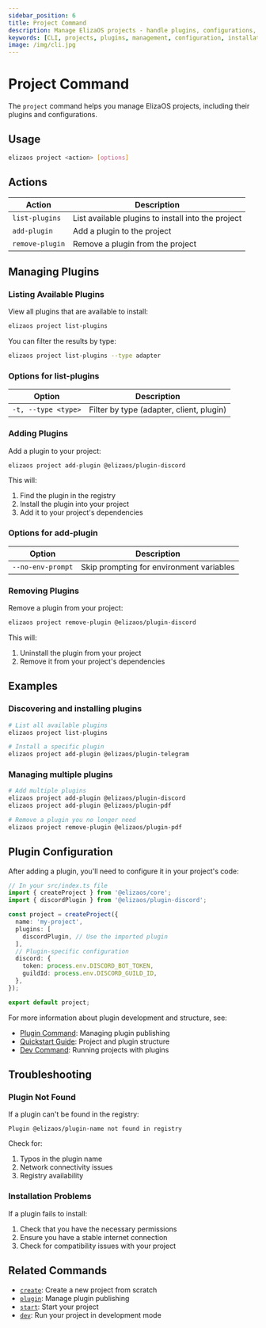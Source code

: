 ```yaml
---
sidebar_position: 6
title: Project Command
description: Manage ElizaOS projects - handle plugins, configurations, and project settings
keywords: [CLI, projects, plugins, management, configuration, installation]
image: /img/cli.jpg
---
```


# Project Command

The `project` command helps you manage ElizaOS projects, including their plugins and configurations.

## Usage

```bash
elizaos project <action> [options]
```

## Actions

| Action          | Description                                        |
| --------------- | -------------------------------------------------- |
| `list-plugins`  | List available plugins to install into the project |
| `add-plugin`    | Add a plugin to the project                        |
| `remove-plugin` | Remove a plugin from the project                   |

## Managing Plugins

### Listing Available Plugins

View all plugins that are available to install:

```bash
elizaos project list-plugins
```

You can filter the results by type:

```bash
elizaos project list-plugins --type adapter
```

### Options for list-plugins

| Option              | Description                              |
| ------------------- | ---------------------------------------- |
| `-t, --type <type>` | Filter by type (adapter, client, plugin) |

### Adding Plugins

Add a plugin to your project:

```bash
elizaos project add-plugin @elizaos/plugin-discord
```

This will:

1. Find the plugin in the registry
2. Install the plugin into your project
3. Add it to your project's dependencies

### Options for add-plugin

| Option            | Description                              |
| ----------------- | ---------------------------------------- |
| `--no-env-prompt` | Skip prompting for environment variables |

### Removing Plugins

Remove a plugin from your project:

```bash
elizaos project remove-plugin @elizaos/plugin-discord
```

This will:

1. Uninstall the plugin from your project
2. Remove it from your project's dependencies

## Examples

### Discovering and installing plugins

```bash
# List all available plugins
elizaos project list-plugins

# Install a specific plugin
elizaos project add-plugin @elizaos/plugin-telegram
```

### Managing multiple plugins

```bash
# Add multiple plugins
elizaos project add-plugin @elizaos/plugin-discord
elizaos project add-plugin @elizaos/plugin-pdf

# Remove a plugin you no longer need
elizaos project remove-plugin @elizaos/plugin-pdf
```

## Plugin Configuration

After adding a plugin, you'll need to configure it in your project's code:

```typescript
// In your src/index.ts file
import { createProject } from '@elizaos/core';
import { discordPlugin } from '@elizaos/plugin-discord';

const project = createProject({
  name: 'my-project',
  plugins: [
    discordPlugin, // Use the imported plugin
  ],
  // Plugin-specific configuration
  discord: {
    token: process.env.DISCORD_BOT_TOKEN,
    guildId: process.env.DISCORD_GUILD_ID,
  },
});

export default project;
```

For more information about plugin development and structure, see:

- [Plugin Command](./plugins.md): Managing plugin publishing
- [Quickstart Guide](../quickstart.md): Project and plugin structure
- [Dev Command](./dev.md): Running projects with plugins

## Troubleshooting

### Plugin Not Found

If a plugin can't be found in the registry:

```
Plugin @elizaos/plugin-name not found in registry
```

Check for:

1. Typos in the plugin name
2. Network connectivity issues
3. Registry availability

### Installation Problems

If a plugin fails to install:

1. Check that you have the necessary permissions
2. Ensure you have a stable internet connection
3. Check for compatibility issues with your project

## Related Commands

- [`create`](./create.md): Create a new project from scratch
- [`plugin`](./plugins.md): Manage plugin publishing
- [`start`](./start.md): Start your project
- [`dev`](./dev.md): Run your project in development mode
